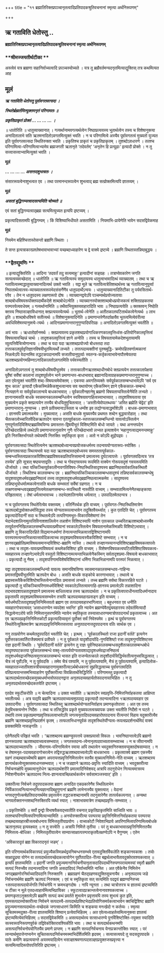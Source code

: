+++
title = "११ ब्रह्मातिरिक्तप्रपञ्चानृतत्वादिप्रतिपादकश्रुतिवचनानां स्मृत्या अर्थनिरूपणम्"

+++


## ऋ गताविति धेतोस्तु ..

**ब्रह्मातिरिक्तप्रपञ्चानृतत्वादिप्रतिपादकश्रुतिवचनानां स्मृत्या अर्थनिरूपणम्**

### **श्रीमज्जयतीर्थटीका **

अस्त्वेवं यत्र ब्रह्मणा सहानिर्वाच्यत्वादि प्रपञ्चस्योच्यते । यत्र तु ब्रह्मैवर्तमन्यदनृतमित्याद्युक्तिस् तत्र कथमित्यत आह

## **मूलं**

***ऋ गताविति धेतोस्तु पूर्वावगतवत्सदा ।***

***स्थितेर्ब्रह्मर्तमित्युक्तमनृतं परिणामतः ॥***

***प्रकृतिप्राकृतं प्रोक्तं ... ... ... ... ।***

॥ धातोरिति ॥ धातुव्याख्यानात् । गत्यर्थानामवगत्यर्थत्वेन निष्ठाप्रत्ययस्य भूतार्थत्वेन तस्य च विशेषानुक्त्या अनादितालाभे सति ऋतमनादितोऽवगतमित्युक्तं भवति । न च परिणामित्वे अस्यैव पूर्वावगतत्वं मुख्यतो युज्यत इति पूर्वावगतवत्सदा स्थितिरुक्ता भवति । प्रकृतिश्च प्राकृतं च प्रकृतिप्राकृतम् । तुशब्दोऽवधारणे । ततश्च परिणामित्वा-परिणामित्वाभ्यामेव ब्रह्मजगती ऋतानृते ‘तदेवर्तम्’ ‘अनृतेन हि प्रत्यूढाः’ इत्यादौ प्रोक्ते । न तु सत्त्वासत्त्वाभ्यामित्युक्तं भवति ।

**मूलं**

***... ... ... ... असत्तदशुभत्वतः ।***

संसाररूपत्वेनाशुभत्वत एव । तथा परमानन्दरूपत्वेन शुभत्वाद् ब्रह्म सत्प्रोक्तमित्यपि ज्ञातव्यम् ।

**मूलं**

***असतां बुद्धिगम्यत्वादसत्यमिति चोच्यते ॥***

एवं सतां बुद्धिगम्यत्वाद्ब्रह्म सत्यमित्युच्यत इत्यपि द्रष्टव्यम् ।

प्रकृत्यादिसतामपि बुद्धिगम्यम् । किं विशिष्याभिधीयते असतामिति । नियमाभि-प्रायेणेति भावेन सदसद्विवेकमाह

**मूलं**

नियमेन बहिश्चित्तास्तेसन्तो ब्रह्मणि स्थिताः ।

ते सन्त इत्यत्राकारप्रश्लेषभावाभावाभ्यां यच्छब्दाध्याहारेण च द्वे वाक्ये द्रष्टव्ये । ब्रह्मणि स्थितास्तन्निष्ठबुद्धयः ।

### **द्वैतद्युमणिः **

॥ इत्याद्युक्तिरिति ॥ आदिना ‘तदवर्तं तदु सत्यमाहुः’ इत्यादीनां सङ्ग्रहः । तत्राप्येवकारेण जगति सत्यत्वव्यवच्छेदात् ॥ धातोरिति ॥ ऋ गतावित्यस्य समुदायस्य धातुत्वाभावादित्थं व्याख्यातम् । तथा च ऋ गतावित्यस्माद्धातुव्याख्यानादित्यर्थ उक्तो भवति । यद्वा मूले ऋ गतावित्यत्रेतिशब्दर्थस्य ऋ गतावित्यानुपूर्व्या निपातार्थत्वात्स्व-व्याख्यातत्वरूपभेदसंसर्गेणैव धातुपदार्थेऽन्वयः । धातुव्याख्यानादितिटीका तु पर्यवसितार्थ-परैव । तेन न धातुपदस्य लक्षणारूपो दोषः । व्याख्यानद्वयेऽपि पञ्चम्यर्थप्रयोज्यतायाः शाब्दबोधविषयरूपोक्तपदार्थैकदेशे शाब्दबोधेऽन्वेति । व्याख्यानस्योक्तशाब्दबोधप्रयोजकत्वं शक्तिग्राहकतया परम्परयेत्यवधेयम् ॥ गत्यर्थानामिति ॥ तथैवाभियुक्तव्यवहारादिति भावः ॥ निष्ठाप्रत्ययेति ॥ क्तक्तवन् निष्ठेति क्तस्य निष्ठासञ्ज्ञाविधानात् क्तप्रत्ययस्येत्यर्थः ॥ भूतार्थ-त्वेनेति ॥ अतीतकालघटितार्थकत्वेनेत्यर्थः ॥ लाभ इति ॥ शाब्दबोधविषये सतीत्यर्थः ॥ विशेषानुक्त्यादिनेति ॥ प्रमाणान्तरेणैतदपेक्षयैव भूतत्वमित्येवंरीत्या अवधिविशेषस्यानुक्त्ये-त्यर्थः । आदिनाप्रमाणान्तरानुगुण्यादिपरिग्रहः ॥ अनादितोऽवगतमित्युक्तं भवतीति ॥

अयं भावः । ऋधातोर्ज्ञानमर्थः । क्तप्रत्ययस्य प्रकृतशब्दप्रयोगाधिकरणकालवृत्तिध्वंस-प्रतियोगिकालवृत्तित्वं विषयत्वावच्छिन्नं चार्थः । तादृशकालवृत्तित्वं ज्ञाने अन्वेति । तस्य च विषयतायामेकदेशभूतायामपि व्युत्पत्तिवैचित्र्येणान्वयः । तथा च यदा यदा ऋतशब्दप्रयोज्यो बोधस्तदा तदा तत्तत्कालपूर्ववृत्तिज्ञानविषयीभूतमित्यर्थो लभ्यते । तत्तत्पदव्यक्तीनां पुरुषबुद्धि- क्रमोपहितवर्णात्मकानां भिन्नत्वेऽपि वेदानामिव तद्धटकपदानामपि सजातीयानुपूर्व्याः स्वतन्त्र-कर्तृकत्वाभावेनापौरुषेयतया ऋतशब्दप्रयोगमहिम्नाऽनादिकालतोऽवगतमिति पर्यवस्यतीति ।

अनादितोऽवगतत्वं तु शाब्दबोधविषयीभूतमेव । तत्तत्कालीनऋतशब्दाधीनबोधे क्तप्रत्ययेन तत्तत्कालापेक्षया पूर्वेषां सर्वेषां कालानां तादृशपूर्वत्वेन भाने प्रमाणान्तर-बाधाभावाद् ब्रह्मानादित्वग्राहकप्रमाणान्तरानुगुण्याच्च । अत एवेत्युक्तं भवतीति शब्द-विषयत्वमेवोक्तम् । एकस्या अवगतिव्यक्तेः सर्वपूर्वकालसम्बन्धाभावेऽपि ‘सर्व एव शुभः कालः’ इत्यादौ एकैकस्मिन्नेकैकशुभत्वान्वय सव यथायोगम् एकैकस्मिन् ज्ञाने एकैककाल-सम्बन्धे नित्यज्ञाने वा सर्वपूर्वकालान्वये बाधकाभावात् । पूर्वकालीनज्ञानेषु ब्रह्मणो विषयताप्यस्तित्वेनैवेति लभ्यते । ज्ञानानामसति बाधके स्वसमानकालसम्बन्धित्वेन स्वविषयावगाहित्वस्वाभाव्यात् । तादृशविषयताया एव मुख्यत्वेन प्रकृते क्तप्रत्ययेन तस्यैव बोधयितुमुचितत्वात् । ‘अस्तीत्येवोपलब्धव्यः’ ‘अस्ति ब्रह्मेति चेद्वेद’ इति प्रमाणान्तरानु-गुण्याच्च । ज्ञाने प्रतीयमानाऽस्तिता च धर्म्यंश इव तद्योग्यत्वाद्धर्मांशेऽपि । बाधक-प्रमाणाभावात् । ज्ञानमपि प्रमात्मकमेव । मुख्यत्वात् । असति बाधके मुख्यस्यैव प्रथमतः शब्देन बुद्धावारोहात् । तथा चैतत्कालोच्चारितवैदिकऋतपदेन यावन्त एतत्पूर्वकाला-स्तत्तत्कालसम्बन्धिन्यो यावत्योऽस्तित्वेन गुणपूर्णतादिविशिष्टब्रह्मविषयिण्यः प्रमास्तत्त-द्विषयीभूतं विशिष्टमिति बोधो जायते । यथा अनन्तपदेन परिच्छेदराहित्ये लब्धेऽपि प्रमाणान्तरानुसारेण गुणैः परिच्छेदाभावो लभ्यत इत्याशयेन ‘महागुणत्वाद्यमनन्तमाहुः’ इति निरुक्तिर्भागवते तथेयमपि निरुक्तिः स्मृतिकृता कृता । अतो न कोऽपि क्षुद्रोपद्रवः ।

पूर्वावगतवत्सदा स्थितेरित्यनेन ऋतशब्दबोध्यान्वयप्रयोजकधर्मस्य तदन्वययोग्यतारूप-स्योक्तिः । पूर्वावगतवत्सदा स्थित्यभावे यदा यदा ऋतशब्दस्तद्बोध्यस्य समस्ततत्पूर्वकाल-सम्बन्ध्यस्तित्वप्रकारकविशिष्टब्रह्मविषयकप्रतिपत्तिसामान्ये प्रमात्वस्य दुर्घटत्वापत्तेः । पूर्वावगतवदित्यत्र ‘तत्र तस्येव’ इति सूत्रात् षष्ठ्यन्ताद्वतिः । तथा च गोवद्गवयस्य रूपमिति वाक्येन गोरूपसदृशं गवयरूपमिति धीर्जायते । तथा यत्किञ्चित्पूर्वकालीनावगतिविषय-निष्ठस्थितिसादृश्यस्य ब्रह्मनिष्ठसार्वकालिकस्थितौ धीर्जायते । स्थितिश्च कालसम्बन्ध एव । ब्रह्मनिष्ठयत्किञ्चित्कालसम्बन्धसादृश्यं तन्निष्ठसर्वकालसम्बन्धेषु यादृशयादृशधर्मवद्ब्रह्मनिष्ठत्वं तस्य तादृशतादृशधर्मवद्ब्रह्मनिष्ठत्वात्मकमेव । सादृश्यस्य तन्निष्ठभूयोधर्मात्मकत्वेनासति बाधके सम्भवतां सर्वेषां ग्रहणात् । न च तत्क्षणसम्बन्धवद्ब्रह्मवृत्तित्वमेतत्क्षणसम्बन्ध-रूपस्थितौ नास्तीति वाच्यम् । सम्भवतामित्यनेनैतच्छङ्कायाः परिहृतत्वात् । तेषां धर्मत्वाभावाच्च । तदभेदशालिनामेव धर्मत्वात् । उपपादितमेतदन्यत्र ।

न च पूर्वावगतस्य स्थितेरित्येव वक्तव्यम् । वतिर्निरर्थक इति वाच्यम् । पूर्वावगत-निष्ठस्थितिमात्रेण ऋतपदबोद्ध्योक्तधर्मासिद्ध्या तस्य योग्यतारूपत्वाभावेन तदुक्तिवैयर्थ्यात् । कुत एतदिति चेत् । पूर्वावगतस्य प्रकृत्यादेरिदानीं सदा च स्थितत्वेऽपि तत्परिणामभूत-विकारविशेषाणां तेन भेदाभेदशालिनामुत्पत्तिविनाशशालित्वेन तन्नाशेन विशिष्टस्यापि नाशेन एतत्काल उच्चरितऋतशब्दबोध्यस्यैव तत्पूर्वतननिखिलकालसम्बन्धियावत्प्रमीयानां स्वकालेऽस्तित्वेन विषयतानामेकस्मिन्नपि विशिष्टेऽभावात् । ब्रह्मणि तु विकारादिरहिते विद्यमानधर्माणां तेनात्यन्ताभिन्नत्वात्तद्विशिष्टानामपि परस्परमत्यन्ताभिन्नत्वात्सार्वदिकत्वाच्च तादृशप्रमाविषयत्वस्यैकविशिष्टे सम्भवात् । न च ज्ञानवद्ब्रह्मेतिप्रमाविषयत्वमानन्दविशिष्ट-ब्रह्मणि नास्ति । तथात्वे तज्ज्ञानस्यानन्दविशिष्टब्रह्मविषयकत्वापत्तेः । तथा च तादृश-यावत्प्रमाविषयत्वं कथमेकविशिष्ट इति वाच्यम् । विशेषणविषयकत्वघटितविशिष्टविषयकत्व-व्यवहारस्य तज्ज्ञानेऽभावेऽपि वस्तुतो विशिष्टानामत्यन्ताभिन्नत्वेनैकस्मिन् सर्वतादृशप्रमा-विषयत्वे बाधकाभावात् । प्रकृत्यादौ तु नैवम् । तादृशपरिणामविशेषविशिष्टानां धर्मिणा भिन्नाभिन्नानामपि परस्परं भिन्नत्वात् ।

यद्वा तादृशयावत्कालसम्बन्धिन्यो यावत्यः समानविषयिण्यः स्वसमानकालसम्बन्धाव-गाहिन्यः प्रमास्तद्विषयीभूतमिति ऋतपदेन बोधः । असति बाधके सङ्कोचे कारणाभावात् । तथात्वे च ब्रह्मस्वरूपैकैकविशिष्टेष्वस्तित्वेनानादितः प्रमासत्त्वं लभ्यते । तच्च ब्रह्मणि सर्वथा विकाररहिते घटते । प्रकृत्यादौ तु यत्किञ्चित्परिणामधर्मविशिष्टे स्वकालेऽस्तित्वावगाहि-ज्ञानस्य प्रमात्वेऽपि तन्नाशादिना तदभावदशापन्नतादृशज्ञाने प्रमात्वस्य बाधितत्वान्न तस्य ऋतपदार्थता । न च प्रकृतित्वपराधीनत्वादिधर्मानादाय प्रकृतावपि तादृशप्रमाविषयत्वसम्भवेन तत्रापि ऋतपदव्यवहारप्रसङ्ग इति वाच्यम् । सर्वधर्मघटिततादृशप्रवृत्तिनिमित्तवतो ब्रह्मण एव तत्पदव्यवहारभागित्वात् । बहुधनवत एव धनीति व्यवहारगोचरत्ववत् ‘असाधारण्येन व्यपदेशा भवन्ति’ इति न्यायेन ब्रह्मण्येवैतद्व्यवहारस्य तदेवर्तमित्यादौ सिद्धत्वेनाऽरोपे सति निमित्तानुसरणमिति न्यायेन स्मृतिकृता तस्यासाधारण्यमात्रोपपादनार्थं प्रकृतत्वाच्च । अत एव ऋतपदप्रकृत्तिनिमित्तकोटौ प्रकृत्यादिव्यावृत्तं पूर्वोक्तं सर्वं निवेश्यमेव । इत्थं च पूर्वावगतस्य स्थितेरित्युक्तिमात्रेण ऋतपदप्रवृत्तिनिमित्तसत्ताया अनुपपादनात्तदुपपादनाय वतिः सार्थक एव ।

ननु तत्प्रयोगेण कथमेतदुपपादितं भवतीति चेत् । इत्थम् । ‘पूर्वकालस्थितो राजा इदानीं वर्तते’ इत्यनेन पूर्वोत्तरकालवर्तिराजैक्यमात्रं प्रतीयते । न तु पूर्वकाले यादृशौदार्यादि-गुणविशिष्टो रजा तादृशगुणविशिष्टस्य राज्ञ इदानीं स्थितिः । ‘पूर्ववदिदानीं वर्तते’ इत्यनेन तु राज्ञः पूर्वनिष्ठकालसम्बन्धसदृशैतत्कालसम्बन्धबोधे सादृश्यघटकतया पूर्वकालसम्बन्धे वक्तृ-तात्पर्ययोग्यतावशाद्यादृशधर्मवद्राजनिष्ठत्वं तादृशधर्मवद्राजनिष्ठत्वमुत्तरकालसम्बन्धे भासत इति राजन्येतत्काले तादृशौदार्यसिद्धिर्भवतीत्यनुभवसिद्धत्वात् । चैत्र त्वं पूर्वोऽसि, न तु पूर्ववदसि । तमेव चैत्रं पश्यामि, न तु पूर्ववत्पश्यामि, मैत्रं तु पूर्ववत्पश्यामि, इत्यादिलोक-व्यवहारतज्जातीयशास्त्रीयव्यवहाराणामुक्तरीत्याऽर्थबोधकानां सुप्रसिद्धत्वाच्च पूर्वावगतवदिति वतिप्रत्ययान्तसमभिव्याहारेण पूर्वोक्तरीत्या विवक्षितार्थसिद्धिरिति । परिणामस्तु प्रकृत्यादौ ऋतपदार्थतावच्छेदकमुख्यधर्माभावोपपादनद्वारा अनृतपदव्यवहार्यतोपपादनायाभिहितः । न तु अनृतपदार्थतावच्छेदकतयेति द्रष्टव्यम् ।

एतदेव स्फुटीकरोति ॥ न चेत्यादिना ॥ उक्ता भवतीति ॥ ऋतपदेन स्वप्रवृत्ति-निमित्तनिर्वाहकतया आक्षिप्ता भवतीत्यर्थः । अत्र यद्यपि ब्रह्मणि ऋतपदवाच्यत्वमुपपाद्य प्रकृत्यादौ तदन्यत्वादिना १ऋतपदव्यवहार एव उपपादनीयः । पूर्वावगतवत्सदा स्थितिस्तु ऋतशब्दार्थयोग्यतानिर्वाहाय प्रमाणकृतोपात्ता । अत एव तस्य हेतुविभक्त्यन्तेन निर्देशः । तथा च तत्सिद्धेरेव प्रकृते मुख्यफलत्वख्यापक उक्ता भवतीति निर्देशो न घटते । तथापि तस्य प्रकृतप्रमाणप्रवृत्तिफलत्वाभावेऽपि जगत्यनृतादिपदव्यवहारोपपादनाय रीत्यन्तरं विहाय यदुक्तरीत्यैव ब्रह्मणि ऋतशब्दप्रवृत्तिप्रदर्शनं कृतम् । तत्फलाभिधानपूर्वकं तादृशस्थितेर्योग्यत्व-रूपत्वप्रदर्शनार्थमिदं वाक्यं प्रसक्तमिति नासङ्गतिः ।

एतेनैतदपि परिहृतं भवति । ‘ऋतशब्दस्य ब्रह्मण्युपपत्तये उक्तप्रयासो विफलः । भावनिष्ठान्तत्वेऽपि ब्रह्मणो ज्ञानरूपतया ऋतशब्दवाच्यत्वसम्भवात् । जगतस्तदन्य-त्वेनानृतपदवाच्यतासम्भवाच्च । न च जीवानामपि ऋतपदवाच्यतापत्तिः । जीवानाम-परिणामित्वेन रमाया अपि तथात्वेन भवदुक्तनिरुक्तावप्युक्तदोषसाम्यात् । न च तेषामनृत-पदव्यवहारागोचरत्वेन तद्विरुद्धऋतशब्दवाच्यत्वेऽपि बाधकाभावः । प्रकृतवाक्ये ब्रह्मण एकस्यैव ग्रहणं तच्छब्दवाच्येष्वपि ब्रह्मण अपरायत्तप्रवृत्तिनिमित्तत्वेन स्तयैव मुख्यत्वनिमित्ते-नेति वाच्यम् । ऋतशब्दस्य ज्ञानार्थकत्वेप्युक्तसमाधानसम्भवात् । न च जडज्ञाने ऋतपद-प्रवृत्तिः स्यादिति वाच्यम् । भवदुक्तरीत्या निर्वचनपक्षेपि मुख्यत्वानुरोधेन ऋतपदार्थशरीरे प्रमात्वादिनिवेशवद् अत्रापि तदनुरोधेन नित्यत्वमात्रस्य निवेशनीयत्वेन ऋतपदस्य नित्य-ज्ञानत्वावच्छिन्नार्थकत्वेन सर्वसामञ्जस्यात्’ इति ।

उक्तरीत्या निर्वचने तदुपपादकतया ब्रह्मण अनादित एकप्रकारेणैव स्थितिलाभेन निर्विकारत्वनित्यानन्दनित्यज्ञानादिबहुगुणानां ब्रह्मणि लाभेनास्यैव युक्तत्वात् । वेदानां भगवद्गुणोत्कर्षप्रतिपादनार्थमेव प्रवृत्तत्वेन तद्धटकशब्दानामपि तदनुसारेणैव तात्पर्यकल्पनात् । अन्यथा भागवतोक्तानन्तशब्दनिरुक्तिरपि व्यर्था स्यात् । नाशाभावमात्रेण तच्छब्दप्रवृत्ति-सम्भवात् ।

॥ प्रकृतिश्चेति ॥ सर्वो द्वन्द्वो विभाषयैकवद्भवतीति वचनात् प्रकृतिप्राकृतमिति साध्विति भावः ॥ ततश्चापरिणामित्वपरिणामित्याभ्यामिति ॥ अनयोरुक्तरीत्या परम्परया प्रवृत्तिनिमित्तनिर्वाहकतया परम्परया तच्छब्दव्यवहारबीजत्वबोधनाय विमित्ततृतीयाप्रयोगः । वाच्यकोटौ निवेशाभिप्राये अपरिणामित्वपरिणामित्वबोधके ऋतानृतपद इत्यवक्ष्यत् ॥ न तु सत्त्वेति ॥ अत्रापि निमित्ते तृतीया । परं तु बाधकाभावात्प्रवृत्तिनिमित्ततयैव निमित्तत्व-बोधिका । निमित्ततृतीयात्वेन साम्यात्साक्षात्परम्पराकृतवैलक्षण्येऽपि न वैगुण्यम् । एतेन

‘अविकारादृतं ब्रह्म विकारादनृतं जडम्’ ।

इति परिणामार्थकविकारपदं प्रयुज्यैकस्मिन्नर्थद्वयनिबन्धनसम्भवे एतावदुक्तिर्विफलेति शङ्कानवकाशः । तयोः साक्षाद्रूढ्या योगेन वा तत्पदार्थतावच्छेदकत्वायोगेन पूर्वोपपादित-रीत्या बह्वर्थलाभायैतावदुक्तेरावश्यकत्वात् ॥ इत्यपि ज्ञातव्यमिति ॥ इदानीं जगति प्रयुज्यमानानिर्वचनीयानृतासदादिपदार्थनिरुपणपरायामस्यां स्मृतौ ब्रह्मणि सत्पदं निरुच्यैव तदन्यत्त्वादिना जगति असदादिपदं निर्वाच्यमिति नास्ति । अत एवैकेनैव निमित्तेन जगद्ब्रह्मणोरनिर्वाच्यादिपदानि निरुक्तानि । ब्रह्मग्रहणं चैतद्ग्रहणवद्युक्तिसूचनायैव । अनृतपदस्य जडे निर्वचनार्थमेव ब्रह्मणि ऋतपदं निरुक्तम् । एवं च स्मृतिकृता सत् सत्यमिति पदद्वयं ब्रह्मण्यनिरुच्य १सत्पदासत्पदयोर्जगति निर्वचनेपि न क्रमभङ्गदोषः । नापि न्यूनता । तथा चात्रोत्तरत्र च ज्ञातव्यं द्रष्टव्यमिति च टीका न मूले एतदध्याहार्यमित्यभिप्रायिका । स्फुटत्वादप्रक्रान्तत्वेनानावश्यकत्वाच्च । प्रमाणकृताऽनुक्तत्वेऽपि ब्रह्मणि सत्पदं कथं प्रवर्तते शुभत्वेन प्रवृत्तावपि तस्य शुभत्वं कुत इति, एवमसत्पदस्योक्तरीत्या निर्वचने सत्पदस्यै-तत्पदार्थप्रविष्टभेदप्रतियोगिसमर्पकत्वाभावेन क्वचिद्विशिष्ट ब्रह्मणि प्रयुज्यमानसत्पदार्थता-वच्छेदकं जगत्साधारणं किमिति च शङ्कया मनःखेदो न कर्तव्यः । स्मृत्या सूचितमस्मदुक्त-रीत्या ज्ञातव्यमिति शिष्यान् प्रत्येवाभिहितम् । अत एवेत्यध्याहर्तव्यमित्यनुक्त्वा ज्ञातव्यं द्रष्टव्यमित्येवाभिहितम् ॥ सदसद्विवेकमिति ॥ असत्पदार्थस्य सत्साधारण्ये पुनर्विशिष्टोक्ति-रयुक्ता स्यादिति सत्स्वरूपनिरूपणपूर्वकं तद्विवेकोक्तिरावश्यिकीति भावः । तथा च सत्पदार्थकथनमपि असत्पदनिर्वचनोपयोगितयैव प्रमाणे प्राप्तम् । न ब्रह्मणि सत्पदनिर्वचनाय येनाप्रक्रान्तोक्तिः स्यात् । परं त्वन्यार्थमुपात्तेनाप्यनेन सूचितसत्पदनिर्वचनमस्माभिर्दर्शितमिति हृदयम् । सत्यासत्यपदे तु सदसदुपपादके । यातेः कर्मणि कप्रत्ययान्ते अयस्मयादित्वेन भसञ्ज्ञाश्रवणात्पदसञ्ज्ञाप्रयुक्तजस्प्रवृत्त्या न सत्यमित्यादिरूपोपपत्तिरिति द्रष्टव्यम् ।

